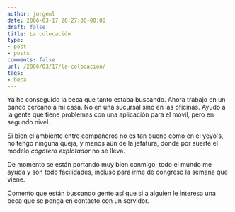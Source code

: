 ```yaml
---
author: jorgeml
date: 2006-03-17 20:27:36+00:00
draft: false
title: La colocación
type: 
- post
- posts
comments: false
url: /2006/03/17/la-colocacion/
tags:
- beca
---
```


Ya he conseguido la beca que tanto estaba buscando. Ahora trabajo en un banco cercano a mi casa. No en una sucursal sino en las oficinas. Ayudo a la gente que tiene problemas con una aplicación para el móvil, pero en segundo nivel.

Si bien el ambiente entre compañeros no es tan bueno como en el yeyo's, no tengo ninguna queja, y menos aún de la jefatura, donde por suerte el modelo _cogotero explotador_ no se lleva.

De momento se están portando muy bien conmigo, todo el mundo me ayuda y son todo facilidades, incluso para irme de congreso la semana que viene.

Comento que están buscando gente así que si a alguien le interesa una beca que se ponga en contacto con un servidor.
